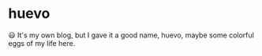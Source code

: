 # huevo
😃 It's my own blog, but I gave it a good name, huevo, maybe some colorful eggs of my life here.
